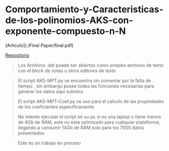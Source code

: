 # Comportamiento-y-Caracteristicas-de-los-polinomios-AKS-con-exponente-compuesto-n-N


[Articulo](./Final Paper/final.pdf)

[Repositorio](https://github.com/jahirmedinacs/numtheo-aks)

> Los Archivos .dat puede ser abiertos como simples archivos de texto con el block de notas u otros editores de texto

> El script AKS-MPT.py se encuentra sin comentar por la falta de tiempo , sin embargo posee todas las funciones necesarias para generar los datos aqui subidos

>El script AKS-MPT-Coef.py se uso para el calculo de las propiedades de los coeficientes especificamente

>No intente ejecutar el script en su pc si es una laptop o tiene menos de 4Gb de RAM, este no esta optmizado para cualquier plataforma, llegando a consumir 14Gb de RAM  solo para los 7000 datos presentados

>Este es un trabajo en proceso
